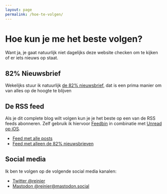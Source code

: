 ```yaml
---
layout: page
permalink: /hoe-te-volgen/
---
```


# Hoe kun je me het beste volgen?

Want ja, je gaat natuurlijk niet dagelijks deze website checken om te kijken of er iets nieuws op staat.

## 82% Nieuwsbrief

Wekelijks stuur ik natuurlijk [de 82% nieuwsbrief](/82procent-nieuwsbrief), dat is een prima manier om van alles op de hoogte te blijven

## De RSS feed

Als je dit complete blog wilt volgen kun je je het beste op een van de RSS feeds abonneren. Zelf gebruik ik hiervoor [Feedbin](https://feedbin.com/) in combinatie met [Unread op iOS](https://www.goldenhillsoftware.com/unread/).

- [Feed met alle posts](https://sinds82.nl/feed/)
- [Feed met alleen de 82% nieuwsbrieven](https://sinds82.nl/onderwerpen/nieuwsbrief/feed/)

## Social media

Ik ben te volgen op de volgende social media kanalen:

- [Twitter @reinier](https://twitter.com/reinier)
- [Mastodon @reinier@mastodon.social](https://mastodon.social/@reinier)
